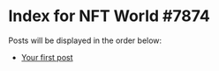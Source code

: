 # Index for NFT World #7874
Posts will be displayed in the order below:

- [Your first post](./001-first.md)

